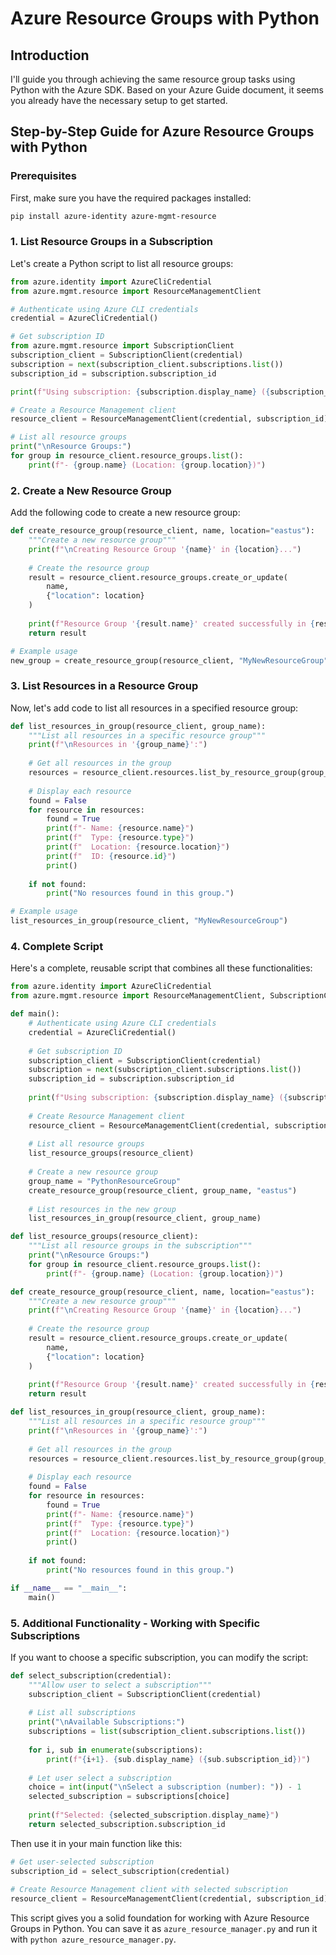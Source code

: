 # Azure Resource Groups with Python

## Introduction



I'll guide you through achieving the same resource group tasks using Python with the Azure SDK. Based on your Azure Guide document, it seems you already have the necessary setup to get started.

## Step-by-Step Guide for Azure Resource Groups with Python

### Prerequisites

First, make sure you have the required packages installed:

```bash
pip install azure-identity azure-mgmt-resource
```

### 1. List Resource Groups in a Subscription

Let's create a Python script to list all resource groups:

```python
from azure.identity import AzureCliCredential
from azure.mgmt.resource import ResourceManagementClient

# Authenticate using Azure CLI credentials
credential = AzureCliCredential()

# Get subscription ID
from azure.mgmt.resource import SubscriptionClient
subscription_client = SubscriptionClient(credential)
subscription = next(subscription_client.subscriptions.list())
subscription_id = subscription.subscription_id

print(f"Using subscription: {subscription.display_name} ({subscription_id})")

# Create a Resource Management client
resource_client = ResourceManagementClient(credential, subscription_id)

# List all resource groups
print("\nResource Groups:")
for group in resource_client.resource_groups.list():
    print(f"- {group.name} (Location: {group.location})")
```

### 2. Create a New Resource Group

Add the following code to create a new resource group:

```python
def create_resource_group(resource_client, name, location="eastus"):
    """Create a new resource group"""
    print(f"\nCreating Resource Group '{name}' in {location}...")
    
    # Create the resource group
    result = resource_client.resource_groups.create_or_update(
        name,
        {"location": location}
    )
    
    print(f"Resource Group '{result.name}' created successfully in {result.location}")
    return result

# Example usage
new_group = create_resource_group(resource_client, "MyNewResourceGroup", "westus")
```

### 3. List Resources in a Resource Group

Now, let's add code to list all resources in a specified resource group:

```python
def list_resources_in_group(resource_client, group_name):
    """List all resources in a specific resource group"""
    print(f"\nResources in '{group_name}':")
    
    # Get all resources in the group
    resources = resource_client.resources.list_by_resource_group(group_name)
    
    # Display each resource
    found = False
    for resource in resources:
        found = True
        print(f"- Name: {resource.name}")
        print(f"  Type: {resource.type}")
        print(f"  Location: {resource.location}")
        print(f"  ID: {resource.id}")
        print()
    
    if not found:
        print("No resources found in this group.")

# Example usage
list_resources_in_group(resource_client, "MyNewResourceGroup")
```

### 4. Complete Script

Here's a complete, reusable script that combines all these functionalities:

```python
from azure.identity import AzureCliCredential
from azure.mgmt.resource import ResourceManagementClient, SubscriptionClient

def main():
    # Authenticate using Azure CLI credentials
    credential = AzureCliCredential()
    
    # Get subscription ID
    subscription_client = SubscriptionClient(credential)
    subscription = next(subscription_client.subscriptions.list())
    subscription_id = subscription.subscription_id
    
    print(f"Using subscription: {subscription.display_name} ({subscription_id})")
    
    # Create Resource Management client
    resource_client = ResourceManagementClient(credential, subscription_id)
    
    # List all resource groups
    list_resource_groups(resource_client)
    
    # Create a new resource group
    group_name = "PythonResourceGroup"
    create_resource_group(resource_client, group_name, "eastus")
    
    # List resources in the new group
    list_resources_in_group(resource_client, group_name)

def list_resource_groups(resource_client):
    """List all resource groups in the subscription"""
    print("\nResource Groups:")
    for group in resource_client.resource_groups.list():
        print(f"- {group.name} (Location: {group.location})")

def create_resource_group(resource_client, name, location="eastus"):
    """Create a new resource group"""
    print(f"\nCreating Resource Group '{name}' in {location}...")
    
    # Create the resource group
    result = resource_client.resource_groups.create_or_update(
        name,
        {"location": location}
    )
    
    print(f"Resource Group '{result.name}' created successfully in {result.location}")
    return result

def list_resources_in_group(resource_client, group_name):
    """List all resources in a specific resource group"""
    print(f"\nResources in '{group_name}':")
    
    # Get all resources in the group
    resources = resource_client.resources.list_by_resource_group(group_name)
    
    # Display each resource
    found = False
    for resource in resources:
        found = True
        print(f"- Name: {resource.name}")
        print(f"  Type: {resource.type}")
        print(f"  Location: {resource.location}")
        print()
    
    if not found:
        print("No resources found in this group.")

if __name__ == "__main__":
    main()
```

### 5. Additional Functionality - Working with Specific Subscriptions

If you want to choose a specific subscription, you can modify the script:

```python
def select_subscription(credential):
    """Allow user to select a subscription"""
    subscription_client = SubscriptionClient(credential)
    
    # List all subscriptions
    print("\nAvailable Subscriptions:")
    subscriptions = list(subscription_client.subscriptions.list())
    
    for i, sub in enumerate(subscriptions):
        print(f"{i+1}. {sub.display_name} ({sub.subscription_id})")
    
    # Let user select a subscription
    choice = int(input("\nSelect a subscription (number): ")) - 1
    selected_subscription = subscriptions[choice]
    
    print(f"Selected: {selected_subscription.display_name}")
    return selected_subscription.subscription_id
```

Then use it in your main function like this:
```python
# Get user-selected subscription
subscription_id = select_subscription(credential)
    
# Create Resource Management client with selected subscription
resource_client = ResourceManagementClient(credential, subscription_id)
```

This script gives you a solid foundation for working with Azure Resource Groups in Python. You can save it as `azure_resource_manager.py` and run it with `python azure_resource_manager.py`.
